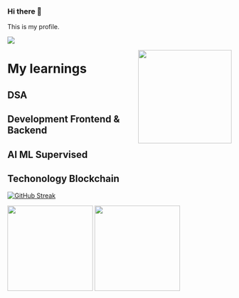 ### Hi there 👋 


<!--
**Kd-Here/Kd-Here** is a ✨ _special_ ✨ repository because its `README.md` (this file) appears on your GitHub profile.

Here are some ideas to get you started:

- 🔭 I’m currently working on ...
- 🌱 I’m currently learning ...
- 👯 I’m looking to collaborate on ...
- 🤔 I’m looking for help with ...
- 💬 Ask me about ...
- 📫 How to reach me: ...
- 😄 Pronouns: ...
- ⚡ Fun fact: ...
-->This is my profile.
![](https://komarev.com/ghpvc/?username=Kd-Here&label=Profile+Visitor&color=yellow)

<img align="right" width="210" height="210" src="https://user-images.githubusercontent.com/90677747/211471004-9e33adfa-d9cb-4497-9857-a608c767bb18.gif">







<h1> My learnings   
<h2> DSA  
<h2> Development Frontend & Backend
<h2> AI ML Supervised
<h2> Techonology Blockchain</h2></h1>
<!-- [![willianrod's wakatime stats](https://github-readme-stats.vercel.app/api/wakatime?username=willianrod)](https://github.com/anuraghazra/github-readme-stats)
  -->
 
<!--  ![Language Counts](https://github-readme-stats.vercel.app/api/top-langs/?username=kd-here&layout=compact&exclude_repo=Machine-Learning,Machine-Learning_Modules,AutonomousCar)
<!-- Here exclude repo is for hiding the repo count so add which you want to hide  -->
 
 [![GitHub Streak](https://github-readme-streak-stats.herokuapp.com?user=kd-here&theme=radical&hide_border=true&border_radius=3.8)]()


  <a><img src="https://denvercoder1-github-readme-stats.vercel.app/api/?username=kd-here&show_icons=true&include_all_commits=true&count_private=true&theme=radical&hide_border=true" height="192px"/></a>
  <a><img src="https://github-readme-stats.vercel.app/api/top-langs/?username=kd-here&langs_count=8&layout=compact&theme=radical&hide_border=true&&&exclude_repo=Machine-Learning,Machine-Learning_Modules,AutonomousCar" height="192px"/></a>

